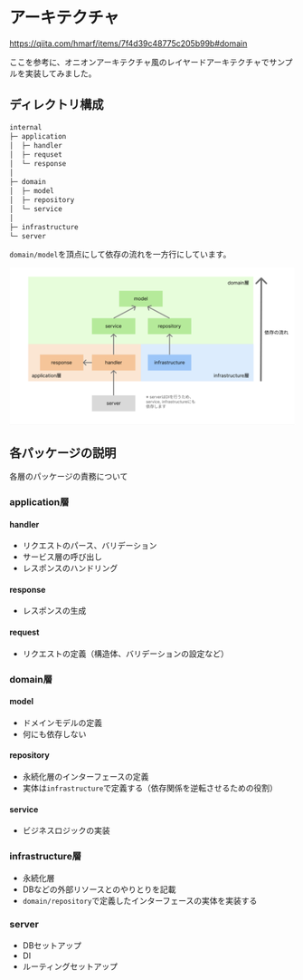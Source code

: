 # アーキテクチャ

https://qiita.com/hmarf/items/7f4d39c48775c205b99b#domain

ここを参考に、オニオンアーキテクチャ風のレイヤードアーキテクチャでサンプルを実装してみました。

## ディレクトリ構成
```
internal
├─ application
│  ├─ handler
│  ├─ requset
│  └─ response
│
├─ domain
│  ├─ model
│  ├─ repository
│  └─ service
│
├─ infrastructure
└─ server
```

`domain/model`を頂点にして依存の流れを一方行にしています。

![Architecture image](../assets/architecture.png)

## 各パッケージの説明
各層のパッケージの責務について

###  application層
#### handler
- リクエストのパース、バリデーション
- サービス層の呼び出し
- レスポンスのハンドリング

#### response
- レスポンスの生成

#### request
- リクエストの定義（構造体、バリデーションの設定など）

### domain層
#### model
- ドメインモデルの定義
- 何にも依存しない

#### repository
- 永続化層のインターフェースの定義
- 実体は`infrastructure`で定義する（依存関係を逆転させるための役割）

#### service
- ビジネスロジックの実装

### infrastructure層
- 永続化層
- DBなどの外部リソースとのやりとりを記載
- `domain/repository`で定義したインターフェースの実体を実装する

### server
- DBセットアップ
- DI
- ルーティングセットアップ